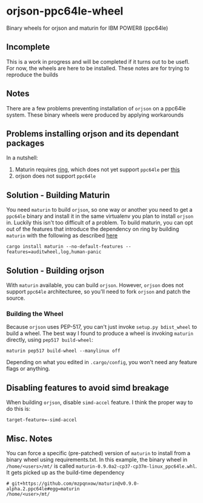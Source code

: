 # orjson-ppc64le-wheel

Binary wheels for orjson and maturin for IBM POWER8 (ppc64le)

## Incomplete

This is a work in progress and will be completed if it turns out to be usefl. For now, the wheels are here to be installed. These notes are for trying to reproduce the builds

## Notes

There are a few problems preventing installation of `orjson` on a ppc64le system. These binary wheels were produced by applying workarounds

## Problems installing orjson and its dependant packages

In a nutshell:

1. Maturin requires [ring](https://github.com/briansmith/ring), which does not yet support `ppc64le` per [this](https://github.com/briansmith/ring/issues/389)
2. orjson does not support `ppc64le`

## Solution - Building Maturin

You need `maturin` to build `orjson`, so one way or another you need to get a `ppc64le` binary and install it in the same virtualenv you plan to install `orjson` in. Luckily this isn't too difficult of a problem. To build maturin, you can opt out of the features that introduce the dependency on ring by building `maturin` with the following as described [here](https://github.com/PyO3/maturin/issues/366)

```
cargo install maturin --no-default-features --features=auditwheel,log,human-panic
```

## Solution - Building orjson

With `maturin` available, you can build `orjson`. However, `orjson` does not support `ppc64le` architecturee, so you'll need to fork `orjson` and patch the source.


### Building the Wheel

Because `orjson` uses PEP-517, you can't just invoke `setup.py bdist_wheel` to build a wheel. The best way I found to produce a wheel is invoking `maturin` directly, using `pep517 build-wheel`:

```
maturin pep517 build-wheel --manylinux off
```

Depending on what you edited in `.cargo/config`, you won't need any feature flags or anything.

## Disabling features to avoid simd breakage

When building `orjson`, disable `simd-accel` feature. I think the proper way to do this is:

```
target-feature=-simd-accel
```


## Misc. Notes

You can force a specific (pre-patched) version of `maturin` to install from a binary wheel using requirements.txt. In this example, the binary wheel in `/home/<users>/mt/` is called `maturin-0.9.0a2-cp37-cp37m-linux_ppc64le.whl`. It gets picked up as the build-time dependency

```
# git+https://github.com/mzpqnxow/maturin@v0.9.0-alpha.2.ppc64le#egg=maturin
/home/<user>/mt/
```
